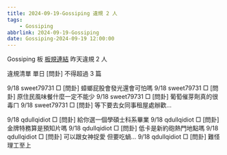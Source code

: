```yaml
---
title: 2024-09-19-Gossiping 違規 2 人
tags:
    - Gossiping
abbrlink: 2024-09-19-Gossiping
date: Gossiping-2024-09-19 12:00:00
---
```

Gossiping 板 [板規連結](https://www.ptt.cc/bbs/Gossiping/M.1637425085.A.07D.html)
昨天違規 2 人
<!-- more -->

違規清單
單日 [問卦] 不得超過 3 篇

9/18 sweet79731 □ [問卦] 蟑螂屁股會發光還會可怕嗎
9/18 sweet79731 □ [問卦] 原住民風味餐什麼一定不能少
9/18 sweet79731 □ [問卦] 葡萄催芽劑真的很毒ㄇ
9/18 sweet79731 □ [問卦] 等下要去女同事租屋處辦歡…

9/18 qdullqidiot □ [問卦] 給你選一個學碩士科系畢業
9/18 qdullqidiot □ [問卦] 金牌特務算是預知片嗎
9/18 qdullqidiot □ [問卦] 低卡是新約砲熱門地點嗎
9/18 qdullqidiot □ [問卦] 可以跟女神捉愛 但要吃蝸…
9/18 qdullqidiot □ [問卦] 難怪理工至上